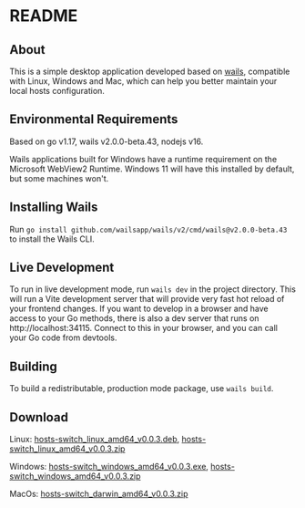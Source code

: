 # README

## About

This is a simple desktop application developed based on [wails](https://wails.io/), compatible with Linux, Windows and Mac, which can help you better maintain your local hosts configuration.

## Environmental Requirements
Based on go v1.17, wails v2.0.0-beta.43, nodejs v16. 

Wails applications built for Windows have a runtime requirement on the Microsoft WebView2 Runtime. Windows 11 will have this installed by default, but some machines won't.

## Installing Wails
Run `go install github.com/wailsapp/wails/v2/cmd/wails@v2.0.0-beta.43` to install the Wails CLI.

## Live Development

To run in live development mode, run `wails dev` in the project directory. This will run a Vite development
server that will provide very fast hot reload of your frontend changes. If you want to develop in a browser
and have access to your Go methods, there is also a dev server that runs on http://localhost:34115. Connect
to this in your browser, and you can call your Go code from devtools.

## Building

To build a redistributable, production mode package, use `wails build`.

## Download

Linux: [hosts-switch_linux_amd64_v0.0.3.deb](https://github.com/conkayyan/hosts-switch/releases/download/v0.0.3/hosts-switch_linux_amd64_v0.0.3.deb), [hosts-switch_linux_amd64_v0.0.3.zip](https://github.com/conkayyan/hosts-switch/releases/download/v0.0.3/hosts-switch_linux_amd64_v0.0.3.zip)

Windows: [hosts-switch_windows_amd64_v0.0.3.exe](https://github.com/conkayyan/hosts-switch/releases/download/v0.0.3/hosts-switch_windows_amd64_v0.0.3.exe), [hosts-switch_windows_amd64_v0.0.3.zip](https://github.com/conkayyan/hosts-switch/releases/download/v0.0.3/hosts-switch_windows_amd64_v0.0.3.zip)

MacOs: [hosts-switch_darwin_amd64_v0.0.3.zip](https://github.com/conkayyan/hosts-switch/releases/download/v0.0.3/hosts-switch_darwin_amd64_v0.0.3.zip)